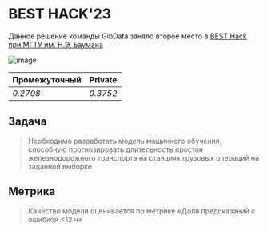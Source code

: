 # BEST HACK'23

Данное решение команды GibData заняло второе место в [BEST Hack при МГТУ им. Н.Э. Баумана](https://vk.com/besthack2023)

![image](https://i.ibb.co/x2JF24G/image.png)

Промежуточный | Private
--- | ---
*0.2708* | *0.3752*

## Задача
> Необходимо разработать модель машинного обучения, способную
прогнозировать длительность простоя железнодорожного транспорта на
станциях грузовых операций на заданной выборке

## Метрика
> Качество модели оценивается по метрике «Доля предсказаний с ошибкой <12 ч»
